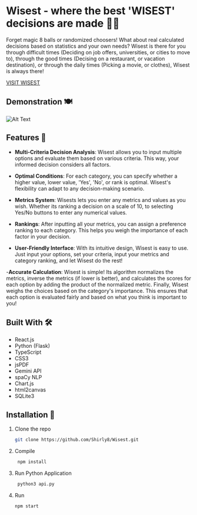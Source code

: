 # Wisest - where the best 'WISEST' decisions are made 🧠🔮


Forget magic 8 balls or randomized choosers! What about real calculated decisions based on statistics and your own needs? Wisest is there for you through difficult times (Deciding on job offers, universities, or cities to move to), through the good times (Decising on a restaurant, or vacation destination), or through the daily times (Picking a movie, or clothes), Wisest is always there! 

[VISIT WISEST](https://www.ShirleyProject.com/wisest)

## Demonstration 🍽️ 

![Alt Text](https://github.com/Shirly8/Wisest/blob/d683d059411fe7153f3d6368c83a50c9c168cf25/Gif%20Demonstration.gif)


## Features 🌟
- **Multi-Criteria Decision Analysis**: Wisest allows you to input multiple options and evaluate them based on various criteria. This way, your informed decision considers all factors.

- **Optimal Conditions**: For each category, you can specify whether a higher value, lower value, 'Yes', 'No', or rank is optimal. Wisest's flexibility can adapt to any decision-making scenario.

- **Metrics System**: Wisests lets you enter any metrics and values as you wish. Whether its ranking a decision on a scale of 10, to selecting Yes/No buttons to enter any numerical values. 

- **Rankings**: After inputting all your metrics, you can assign a preference ranking to each category. This helps you weigh the importance of each factor in your decision.

- **User-Friendly Interface**: With its intuitive design, Wisest is easy to use. Just input your options, set your criteria, input your metrics and category ranking, and let Wisest do the rest!

-**Accurate Calculation**: Wisest is simple! Its algorithm normalizes the metrics, inverse the metrics (if lower is better), and calculates the scores for each option by adding the product of the normalized metric. Finally, Wisest weighs the choices based on the category's importance. This ensures that each option is evaluated fairly and based on what you think is important to you! 

## Built With 🛠️
- React.js
- Python (Flask)
- TypeScript
- CSS3
- jsPDF
- Gemini API
- spaCy NLP
- Chart.js
- html2canvas
- SQLite3


## Installation 🚀
1. Clone the repo
   ```sh
   git clone https://github.com/Shirly8/Wisest.git
2. Compile
   ```bash
    npm install
3. Run Python Application
   ```bash
    python3 api.py
4. Run
    ```bash
    npm start

